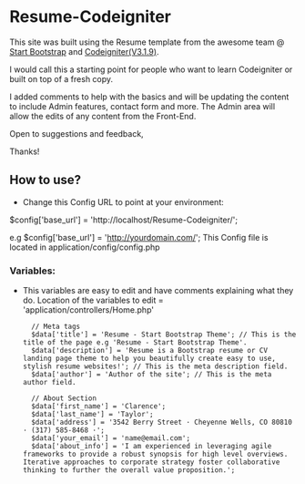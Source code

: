# Resume-Codeigniter
This site was built using the Resume template from the awesome team @ [Start Bootstrap](https://startbootstrap.com/template-overviews/resume/) and [Codeigniter(V3.1.9)](https://codeigniter.com/). 

I would call this a starting point for people who want to learn Codeigniter or built on top of a fresh copy.

I added comments to help with the basics and will be updating the content to include Admin features, contact form and more. The Admin area will allow the edits of any content from the Front-End.

Open to suggestions and feedback,

Thanks!


## How to use?

- Change this Config URL to point at your environment: 

$config['base_url'] = 'http://localhost/Resume-Codeigniter/';

e.g $config['base_url'] = 'http://yourdomain.com/'; This Config file is located in application/config/config.php


### Variables:

- This variables are easy to edit and have comments explaining what they do. Location of the variables to edit = 'application/controllers/Home.php'

        // Meta tags
		$data['title'] = 'Resume - Start Bootstrap Theme'; // This is the title of the page e.g 'Resume - Start Bootstrap Theme'.
		$data['description'] = 'Resume is a Bootstrap resume or CV landing page theme to help you beautifully create easy to use, stylish resume websites!'; // This is the meta description field.
		$data['author'] = 'Author of the site'; // This is the meta author field.

		// About Section
		$data['first_name'] = 'Clarence';
		$data['last_name'] = 'Taylor';
		$data['address'] = '3542 Berry Street · Cheyenne Wells, CO 80810 · (317) 585-8468 ·';
		$data['your_email'] = 'name@email.com';
		$data['about_info'] = 'I am experienced in leveraging agile frameworks to provide a robust synopsis for high level overviews. Iterative approaches to corporate strategy foster collaborative thinking to further the overall value proposition.';
